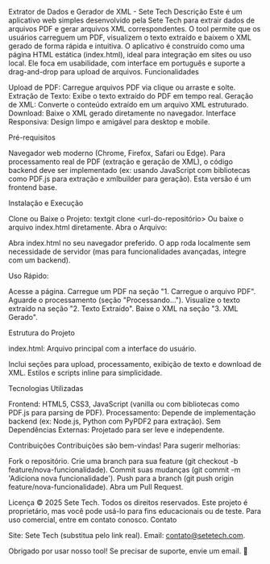 Extrator de Dados e Gerador de XML - Sete Tech
Descrição
Este é um aplicativo web simples desenvolvido pela Sete Tech para extrair dados de arquivos PDF e gerar arquivos XML correspondentes. O tool permite que os usuários carreguem um PDF, visualizem o texto extraído e baixem o XML gerado de forma rápida e intuitiva.
O aplicativo é construído como uma página HTML estática (index.html), ideal para integração em sites ou uso local. Ele foca em usabilidade, com interface em português e suporte a drag-and-drop para upload de arquivos.
Funcionalidades

Upload de PDF: Carregue arquivos PDF via clique ou arraste e solte.
Extração de Texto: Exibe o texto extraído do PDF em tempo real.
Geração de XML: Converte o conteúdo extraído em um arquivo XML estruturado.
Download: Baixe o XML gerado diretamente no navegador.
Interface Responsiva: Design limpo e amigável para desktop e mobile.

Pré-requisitos

Navegador web moderno (Chrome, Firefox, Safari ou Edge).
Para processamento real de PDF (extração e geração de XML), o código backend deve ser implementado (ex: usando JavaScript com bibliotecas como PDF.js para extração e xmlbuilder para geração). Esta versão é um frontend base.

Instalação e Execução

Clone ou Baixe o Projeto:
textgit clone <url-do-repositório>
Ou baixe o arquivo index.html diretamente.
Abra o Arquivo:

Abra index.html no seu navegador preferido.
O app roda localmente sem necessidade de servidor (mas para funcionalidades avançadas, integre com um backend).


Uso Rápido:

Acesse a página.
Carregue um PDF na seção "1. Carregue o arquivo PDF".
Aguarde o processamento (seção "Processando...").
Visualize o texto extraído na seção "2. Texto Extraído".
Baixe o XML na seção "3. XML Gerado".



Estrutura do Projeto

index.html: Arquivo principal com a interface do usuário.

Inclui seções para upload, processamento, exibição de texto e download de XML.
Estilos e scripts inline para simplicidade.



Tecnologias Utilizadas

Frontend: HTML5, CSS3, JavaScript (vanilla ou com bibliotecas como PDF.js para parsing de PDF).
Processamento: Depende de implementação backend (ex: Node.js, Python com PyPDF2 para extração).
Sem Dependências Externas: Projetado para ser leve e independente.

Contribuições
Contribuições são bem-vindas! Para sugerir melhorias:

Fork o repositório.
Crie uma branch para sua feature (git checkout -b feature/nova-funcionalidade).
Commit suas mudanças (git commit -m 'Adiciona nova funcionalidade').
Push para a branch (git push origin feature/nova-funcionalidade).
Abra um Pull Request.

Licença
© 2025 Sete Tech. Todos os direitos reservados.
Este projeto é proprietário, mas você pode usá-lo para fins educacionais ou de teste. Para uso comercial, entre em contato conosco.
Contato

Site: Sete Tech (substitua pelo link real).
Email: contato@setetech.com.

Obrigado por usar nosso tool! Se precisar de suporte, envie um email. 🚀
